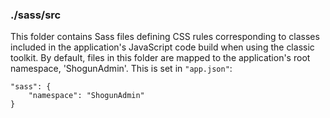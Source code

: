 ### ./sass/src

This folder contains Sass files defining CSS rules corresponding to classes
included in the application's JavaScript code build when using the classic toolkit.
By default, files in this folder are mapped to the application's root namespace, 'ShogunAdmin'.
This is set in `"app.json"`:

    "sass": {
        "namespace": "ShogunAdmin"
    }